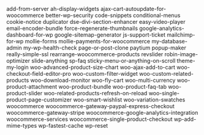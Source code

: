 add-from-server
ah-display-widgets
ajax-cart-autoupdate-for-woocommerce
better-wp-security
code-snippets
conditional-menus
cookie-notice
duplicator
dse-divi-section-enhancer
easy-video-player
email-encoder-bundle
force-regenerate-thumbnails
google-analytics-dashboard-for-wp
google-sitemap-generator
js-support-ticket
mailchimp-for-wp
mollie-forms
mollie-payments-for-woocommerce
my-database-admin
my-wp-health-check
page-or-post-clone
paytium
popup-maker
really-simple-ssl
rearrange-woocommerce-products
revslider
robin-image-optimizer
slide-anything
sp-faq
sticky-menu-or-anything-on-scroll
theme-my-login
woo-advanced-product-size-chart
woo-ajax-add-to-cart
woo-checkout-field-editor-pro
woo-custom-filter-widget
woo-custom-related-products
woo-download-monitor
woo-fly-cart
woo-multi-currency
woo-product-attachment
woo-product-bundle
woo-product-faq-tab
woo-product-slider
woo-related-products-refresh-on-reload
woo-single-product-page-customizer
woo-smart-wishlist
woo-variation-swatches
woocommerce
woocommerce-gateway-paypal-express-checkout
woocommerce-gateway-stripe
woocommerce-google-analytics-integration
woocommerce-services
woocommerce-single-product-checkout
wp-add-mime-types
wp-fastest-cache
wp-reset
